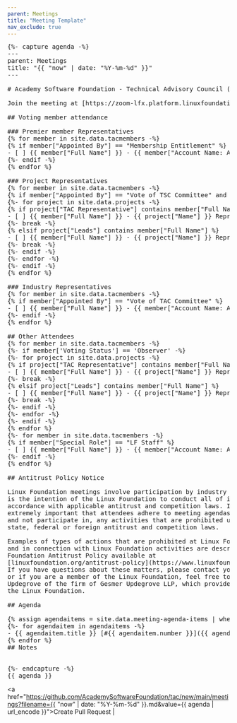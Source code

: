 ```yaml
---
parent: Meetings
title: "Meeting Template"
nav_exclude: true
---
```


<pre>
{%- capture agenda -%}
---
parent: Meetings
title: "{{ "now" | date: "%Y-%m-%d" }}"
---

# Academy Software Foundation - Technical Advisory Council (TAC) Meeting - {{ "now" | date: "%B %e, %Y" }}

Join the meeting at [https://zoom-lfx.platform.linuxfoundation.org/meeting/97880950229?password=81d2940e-c055-43b9-9b5a-6cd7d7090feb](https://zoom-lfx.platform.linuxfoundation.org/meeting/97880950229?password=81d2940e-c055-43b9-9b5a-6cd7d7090feb)

## Voting member attendance

### Premier member Representatives
{% for member in site.data.tacmembers -%}
{% if member["Appointed By"] == "Membership Entitlement" %}
- [ ] {{ member["Full Name"] }} - {{ member["Account Name: Account Name"] }}
{%- endif -%}
{% endfor %}

### Project Representatives
{% for member in site.data.tacmembers -%}
{% if member["Appointed By"] == "Vote of TSC Committee" and member['Voting Status'] != 'Observer' %}
{%- for project in site.data.projects -%}
{% if project["TAC Representative"] contains member["Full Name"] %}
- [ ] {{ member["Full Name"] }} - {{ project["Name"] }} Representative
{%- break -%}
{% elsif project["Leads"] contains member["Full Name"] %}
- [ ] {{ member["Full Name"] }} - {{ project["Name"] }} Representative
{%- break -%}
{%- endif -%}
{%- endfor -%}
{%- endif -%}
{% endfor %}

### Industry Representatives
{% for member in site.data.tacmembers -%}
{% if member["Appointed By"] == "Vote of TAC Committee" %}
- [ ] {{ member["Full Name"] }} - {{ member["Account Name: Account Name"] }}
{%- endif -%}
{% endfor %}

## Other Attendees
{% for member in site.data.tacmembers -%}
{%- if member['Voting Status'] == 'Observer' -%}
{%- for project in site.data.projects -%}
{% if project["TAC Representative"] contains member["Full Name"] %}
- [ ] {{ member["Full Name"] }} - {{ project["Name"] }} Representative
{%- break -%}
{% elsif project["Leads"] contains member["Full Name"] %}
- [ ] {{ member["Full Name"] }} - {{ project["Name"] }} Representative
{%- break -%}
{%- endif -%}
{%- endfor -%}
{%- endif -%}
{% endfor %}
{%- for member in site.data.tacmembers -%}
{% if member["Special Role"] == "LF Staff" %}
- [ ] {{ member["Full Name"] }} - {{ member["Account Name: Account Name"] }}
{%- endif -%}
{% endfor %}

## Antitrust Policy Notice

Linux Foundation meetings involve participation by industry competitors, and it
is the intention of the Linux Foundation to conduct all of its activities in
accordance with applicable antitrust and competition laws. It is therefore
extremely important that attendees adhere to meeting agendas, and be aware of,
and not participate in, any activities that are prohibited under applicable US
state, federal or foreign antitrust and competition laws.

Examples of types of actions that are prohibited at Linux Foundation meetings
and in connection with Linux Foundation activities are described in the Linux
Foundation Antitrust Policy available at
[linuxfoundation.org/antitrust-policy](https://www.linuxfoundation.org/antitrust-policy).
If you have questions about these matters, please contact your company counsel,
or if you are a member of the Linux Foundation, feel free to contact Andrew
Updegrove of the firm of Gesmer Updegrove LLP, which provides legal counsel to
the Linux Foundation.

## Agenda

{% assign agendaitems = site.data.meeting-agenda-items | where: "status", "Upcoming Meeting Agenda Items" %}
{%- for agendaitem in agendaitems -%}
- {{ agendaitem.title }} [#{{ agendaitem.number }}]({{ agendaitem.url }})
{% endfor %}
## Notes


{%- endcapture -%}
{{ agenda }}
</pre>

<a href="https://github.com/AcademySoftwareFoundation/tac/new/main/meetings?filename={{ "now" | date: "%Y-%m-%d" }}.md&value={{ agenda | url_encode }}">Create Pull Request</a> | 



